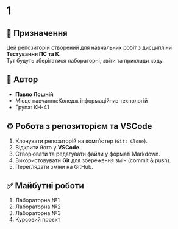 # 1

## 📌 Призначення
Цей репозиторій створений для навчальних робіт з дисципліни **Тестування ПС та К**.  
Тут будуть зберігатися лабораторні, звіти та приклади коду.

## 👤 Автор
- **Павло Лошній**  
- Місце навчання:Коледж інформаційниз технологій
- Група: КН-41  

## ⚙️ Робота з репозиторієм та VSCode
1. Клонувати репозиторій на комп’ютер (`Git: Clone`).
2. Відкрити його у **VSCode**.
3. Створювати та редагувати файли у форматі Markdown.
4. Використовувати **Git** для збереження змін (commit & push).
5. Переглядати зміни на GitHub.

## ✅ Майбутні роботи
1. Лабораторна №1
2. Лабораторна №2
3. Лабораторна №3
4. Курсовий проєкт
